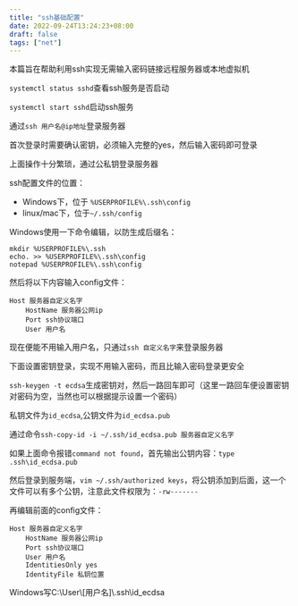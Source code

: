```yaml
---
title: "ssh基础配置"
date: 2022-09-24T13:24:23+08:00
draft: false
tags: ["net"]
---
```


本篇旨在帮助利用ssh实现无需输入密码链接远程服务器或本地虚拟机
<!--more-->

`systemctl status sshd`查看ssh服务是否启动

`systemctl start sshd`启动ssh服务

通过`ssh 用户名@ip地址`登录服务器

首次登录时需要确认密钥，必须输入完整的yes，然后输入密码即可登录

上面操作十分繁琐，通过公私钥登录服务器

ssh配置文件的位置：

+ Windows下，位于 `%USERPROFILE%\.ssh\config`
+ linux/mac下，位于`~/.ssh/config`

Windows使用一下命令编辑，以防生成后缀名：
```shell
mkdir %USERPROFILE%\.ssh
echo. >> %USERPROFILE%\.ssh\config
notepad %USERPROFILE%\.ssh\config
```

然后将以下内容输入config文件：
```shell
Host 服务器自定义名字
	HostName 服务器公网ip
	Port ssh协议端口
	User 用户名
```

现在便能不用输入用户名，只通过`ssh 自定义名字`来登录服务器

下面设置密钥登录，实现不用输入密码，而且比输入密码登录更安全

`ssh-keygen -t ecdsa`生成密钥对，然后一路回车即可（这里一路回车便设置密钥对密码为空，当然也可以根据提示设置一个密码）

私钥文件为`id_ecdsa`,公钥文件为`id_ecdsa.pub`

通过命令`ssh-copy-id -i ~/.ssh/id_ecdsa.pub 服务器自定义名字`

如果上面命令报错`command not found`，首先输出公钥内容：`type .ssh\id_ecdsa.pub`

然后登录到服务端，`vim ~/.ssh/authorized keys`，将公钥添加到后面，这一个文件可以有多个公钥，注意此文件权限为：`-rw-------`

再编辑前面的config文件：
```shell
Host 服务器自定义名字
	HostName 服务器公网ip
	Port ssh协议端口
	User 用户名
	IdentitiesOnly yes
	IdentityFile 私钥位置
```

Windows写C:\User\\[用户名]\\.ssh\id_ecdsa

